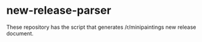 # new-release-parser
These repository has the script that generates /r/minipaintings new release document.
